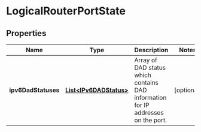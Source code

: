 # LogicalRouterPortState

## Properties
Name | Type | Description | Notes
------------ | ------------- | ------------- | -------------
**ipv6DadStatuses** | [**List&lt;IPv6DADStatus&gt;**](IPv6DADStatus.md) | Array of DAD status which contains DAD information for IP addresses on the port.  |  [optional]
